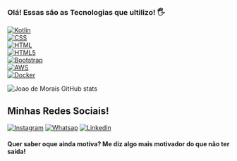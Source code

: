 ### Olá! Essas são as Tecnologias que ultilizo! 🖐️
[![Kotlin](https://img.shields.io/badge/Kotlin-0095D5?&style=for-the-badge&logo=kotlin&logoColor=white)]()  
[![CSS](https://img.shields.io/badge/CSS-239120?&style=for-the-badge&logo=css3&logoColor=white)]()  
[![HTML](https://img.shields.io/badge/HTML-239120?style=for-the-badge&logo=html5&logoColor=white)]()  
[![HTML5](https://img.shields.io/badge/HTML5-E34F26?style=for-the-badge&logo=html5&logoColor=white)]()  
[![Bootstrap](https://img.shields.io/badge/Bootstrap-563D7C?style=for-the-badge&logo=bootstrap&logoColor=white)]()  
[![AWS](https://img.shields.io/badge/Aws-563D7C?style=for-the-badge&logo=bootstrap&logoColor=white)]()  
[![Docker](https://img.shields.io/badge/Docker-563D7C?style=for-the-badge&logo=bootstrap&logoColor=green)]()




![Joao de Morais GitHub stats](https://github-readme-stats.vercel.app/api?username=JoaodeMorais91&show_icons=true&theme=radical)

## Minhas Redes Sociais!
[![Instagram](https://img.shields.io/badge/Instagram-E4405F?style=for-the-badge&logo=instagram&logoColor=white)](https://instagram.com/odemorais_joao)
[![Whatsap](https://img.shields.io/badge/WhatsApp-25D366?style=for-the-badge&logo=whatsapp&logoColor=white)](https://wa.me/67981499664)
[![Linkedin](https://img.shields.io/badge/Linkedin-25D366?style=for-the-badge&logo=whatsapp&logoColor=blue)](https://linkedin.com/in/joao-cleber-de-morais/)
#### Quer saber oque ainda motiva? Me diz algo mais motivador do que não ter saída! ###
